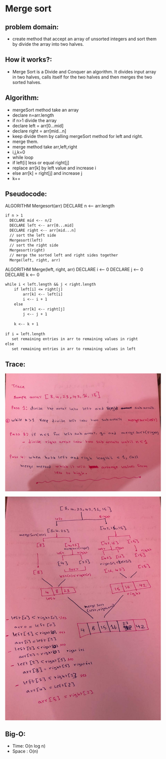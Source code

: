 # Merge sort
 
## problem domain:
- create method that accept an array of unsorted integers and sort them by divide the array into two halves.
## How it works?:
- Merge Sort is a Divide and Conquer an algorithm. It divides input array in two halves, calls itself for the two halves and then merges the two sorted halves.
## Algorithm:
- mergeSort method take an array
- declare n=arr.length
- if n>1 divide the array 
- declare left = arr[0...mid]
- declare right = arr[mid...n]
- keep divide them by calling mergeSort method for left and right.
- merge them.
- merge method take arr,left,right
- i,j,k=0
- while loop
- if left[i] less or equal right[j]
- replace arr[k] by left value and increase i 
- else arr[k] = right[j] and increase j
- k++

## Pseudocode:
ALGORITHM Mergesort(arr)
DECLARE n <-- arr.length

    if n > 1
      DECLARE mid <-- n/2
      DECLARE left <-- arr[0...mid]
      DECLARE right <-- arr[mid...n]
      // sort the left side
      Mergesort(left)
      // sort the right side
      Mergesort(right)
      // merge the sorted left and right sides together
      Merge(left, right, arr)

ALGORITHM Merge(left, right, arr)
DECLARE i <-- 0
DECLARE j <-- 0
DECLARE k <-- 0

    while i < left.length && j < right.length
        if left[i] <= right[j]
            arr[k] <-- left[i]
            i <-- i + 1
        else
            arr[k] <-- right[j]
            j <-- j + 1
            
        k <-- k + 1

    if i = left.length
       set remaining entries in arr to remaining values in right
    else
       set remaining entries in arr to remaining values in left



## Trace:
![](https://github.com/AyaaBe95/data-structures-and-algorithms401/blob/main/assests/merge1.jpeg)

![](https://github.com/AyaaBe95/data-structures-and-algorithms401/blob/main/assests/merge2.jpeg)



## Big-O:
- Time: O(n log n)
- Space : O(n)




